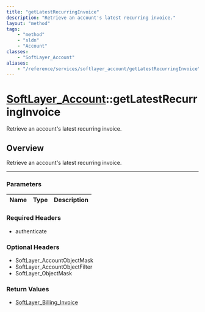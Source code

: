 ```yaml
---
title: "getLatestRecurringInvoice"
description: "Retrieve an account's latest recurring invoice."
layout: "method"
tags:
    - "method"
    - "sldn"
    - "Account"
classes:
    - "SoftLayer_Account"
aliases:
    - "/reference/services/softlayer_account/getLatestRecurringInvoice"
---
```

# [SoftLayer_Account](/reference/services/SoftLayer_Account)::getLatestRecurringInvoice


Retrieve an account's latest recurring invoice.


## Overview 
Retrieve an account's latest recurring invoice.

-----

### Parameters 
|Name | Type | Description |
| --- | --- | --- |


### Required Headers
* authenticate


### Optional Headers
* SoftLayer_AccountObjectMask
* SoftLayer_AccountObjectFilter
* SoftLayer_ObjectMask

### Return Values
* <a href='/reference/datatypes/SoftLayer_Billing_Invoice'>SoftLayer_Billing_Invoice </a>




